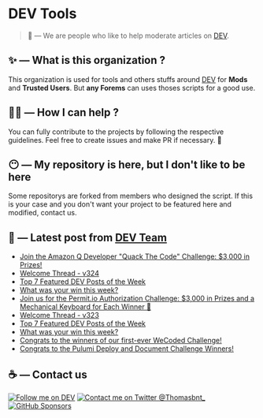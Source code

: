 # DEV Tools

> 🔧 — We are people who like to help moderate articles on [DEV](https://dev.to).

## ✨ — What is this organization ?

This organization is used for tools and others stuffs around [DEV](https://dev.to) for **Mods** and **Trusted Users**. But __any Forems__ can uses thoses scripts for a good use.


## 💪🏼 — How I can help ?

You can fully contribute to the projects by following the respective guidelines. Feel free to create issues and make PR if necessary. 🎉

## 😶 — My repository is here, but I don't like to be here

Some repositorys are forked from members who designed the script. If this is your case and you don't want your project to be featured here and modified, contact us.

## 📝 — Latest post from [DEV Team](https://dev.to/devteam)

<!-- BLOG-POST-LIST:START -->
- [Join the Amazon Q Developer &quot;Quack The Code&quot; Challenge: $3,000 in Prizes!](https://dev.to/devteam/join-the-amazon-q-developer-quack-the-code-challenge-3000-in-prizes-ng5)
- [Welcome Thread - v324](https://dev.to/devteam/welcome-thread-v324-1fgg)
- [Top 7 Featured DEV Posts of the Week](https://dev.to/devteam/top-7-featured-dev-posts-of-the-week-2li0)
- [What was your win this week?](https://dev.to/devteam/what-was-your-win-this-week-2keg)
- [Join us for the Permit.io Authorization Challenge: $3,000 in Prizes and a Mechanical Keyboard for Each Winner 🤩](https://dev.to/devteam/join-us-for-the-permitio-authorization-challenge-3000-in-prizes-and-a-mechanical-keyboard-for-5ah)
- [Welcome Thread - v323](https://dev.to/devteam/welcome-thread-v323-148c)
- [Top 7 Featured DEV Posts of the Week](https://dev.to/devteam/top-7-featured-dev-posts-of-the-week-4hc8)
- [What was your win this week?](https://dev.to/devteam/what-was-your-win-this-week-3m98)
- [Congrats to the winners of our first-ever WeCoded Challenge!](https://dev.to/devteam/congrats-to-the-winners-of-our-first-ever-wecoded-challenge-1j8i)
- [Congrats to the Pulumi Deploy and Document Challenge Winners!](https://dev.to/devteam/congrats-to-the-pulumi-deploy-and-document-challenge-winners-40ao)
<!-- BLOG-POST-LIST:END -->


## ☕ — Contact us

[![Follow me on DEV](https://img.shields.io/badge/dev.to-%2308090A.svg?&style=for-the-badge&logo=dev.to&logoColor=white&alt=devto)](https://dev.to/thomasbnt)
[![Contact me on Twitter @Thomasbnt_](https://img.shields.io/badge/Contact%20me%20on%20Twitter-%231DA1F2.svg?&style=for-the-badge&logo=twitter&logoColor=white&alt=twitter)](https://twitter.com/messages/1142357270-1142357270?text=Hello,%20I%20contact%20you%20from%20devtotools%20&recipient_id=1142357270) [![GitHub Sponsors](https://img.shields.io/badge/Sponsor%20me-%23EA54AE.svg?&style=for-the-badge&logo=github-sponsors&logoColor=white)](https://github.com/sponsors/thomasbnt)


